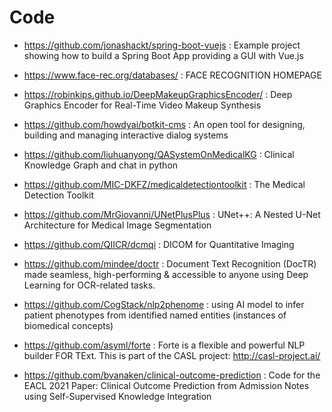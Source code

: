 # Code

- https://github.com/jonashackt/spring-boot-vuejs : Example project showing how to build a Spring Boot App providing a GUI with Vue.js
- https://www.face-rec.org/databases/ : FACE RECOGNITION HOMEPAGE
- https://robinkips.github.io/DeepMakeupGraphicsEncoder/ : Deep Graphics Encoder for Real-Time Video Makeup Synthesis
- https://github.com/howdyai/botkit-cms : An open tool for designing, building and managing interactive dialog systems
- https://github.com/liuhuanyong/QASystemOnMedicalKG : Clinical Knowledge Graph and chat in python
- https://github.com/MIC-DKFZ/medicaldetectiontoolkit : The Medical Detection Toolkit
- https://github.com/MrGiovanni/UNetPlusPlus : UNet++: A Nested U-Net Architecture for Medical Image Segmentation
- https://github.com/QIICR/dcmqi : DICOM for Quantitative Imaging

- https://github.com/mindee/doctr : Document Text Recognition (DocTR) made seamless, high-performing & accessible to anyone using Deep Learning for OCR-related tasks.
- https://github.com/CogStack/nlp2phenome : using AI model to infer patient phenotypes from identified named entities (instances of biomedical concepts)
- https://github.com/asyml/forte : Forte is a flexible and powerful NLP builder FOR TExt. This is part of the CASL project: http://casl-project.ai/
- https://github.com/bvanaken/clinical-outcome-prediction : Code for the EACL 2021 Paper: Clinical Outcome Prediction from Admission Notes using Self-Supervised Knowledge Integration